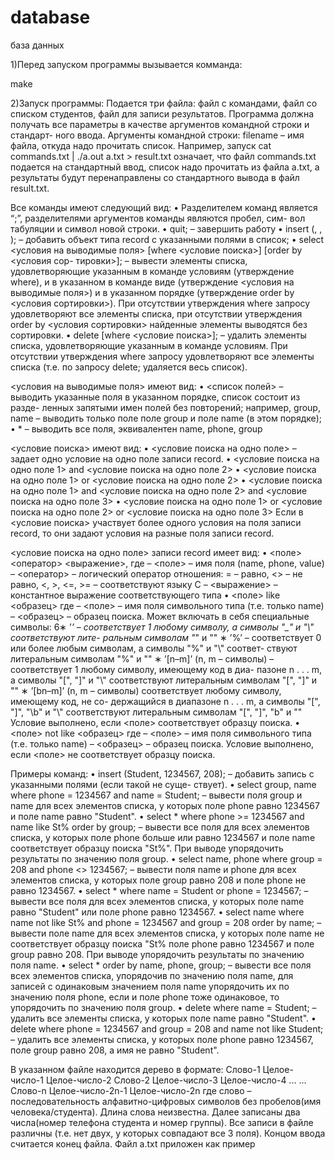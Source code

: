 # database
база данных

1)Перед запуском программы вызывается комманда:

make

2)Запуск программы:
Подается три файла: файл с командами, файл со списком студентов, файл для записи результатов. Программа должна получать все параметры в качестве аргументов командной строки и стандарт-
ного ввода. Аргументы командной строки:
filename – имя файла, откуда надо прочитать список.
Например, запуск
cat commands.txt | ./a.out a.txt > result.txt
означает, что файл commands.txt подается на стандартный ввод, список надо прочитать из файла
a.txt, а результаты будут перенаправлены со стандартного вывода в файл result.txt.

Все команды имеют следующий вид:
• Разделителем команд является “;”, разделителями аргументов команды являются пробел, сим-
вол табуляции и символ новой строки.
• quit; – завершить работу
• insert (<name>, <phone>, <group>); – добавить объект типа record с указанными полями
в список;
• select <условия на выводимые поля> [where <условие поиска>] [order by <условия сор-
тировки>]; – вывести элементы списка, удовлетворяющие указанным в команде условиям
(утверждение where), и в указанном в команде виде (утверждение <условия на выводимые
поля>) и в указанном порядке (утверждение order by <условия сортировки>). При отсутствии
утверждения where запросу удовлетворяют все элементы списка, при отсутствии утверждения
order by <условия сортировки> найденные элементы выводятся без сортировки.
• delete [where <условие поиска>]; – удалить элементы списка, удовлетворяющие указанным в
команде условиям. При отсутствии утверждения where запросу удовлетворяют все элементы
списка (т.е. по запросу delete; удаляется весь список).

<условия на выводимые поля> имеют вид:
• <список полей> – выводить указанные поля в указанном порядке, список состоит из разде-
ленных запятыми имен полей без повторений; например, group, name – выводить только поле
поле group и поле name (в этом порядке);
• * – выводить все поля, эквивалентен name, phone, group

<условие поиска> имеют вид:
• <условие поиска на одно поле> – задает одно условие на одно поле записи record.
• <условие поиска на одно поле 1> and <условие поиска на одно поле 2>
• <условие поиска на одно поле 1> or <условие поиска на одно поле 2>
• <условие поиска на одно поле 1> and <условие поиска на одно поле 2> and <условие
поиска на одно поле 3>
• <условие поиска на одно поле 1> or <условие поиска на одно поле 2> or <условие поиска
на одно поле 3>
Если в <условие поиска> участвует более одного условия на поля записи record, то они задают
условия на разные поля записи record.

<условие поиска на одно поле> записи record имеет вид:
• <поле> <оператор> <выражение>, где
– <поле> – имя поля (name, phone, value)
– <оператор> – логический оператор отношения: = – равно, <> – не равно, <, >, <=, >= –
соответствуют языку C
– <выражение> – константное выражение соответствующего типа
• <поле> like <образец> где
– <поле> – имя поля символьного типа (т.е. только name)
– <образец> – образец поиска. Может включать в себя специальные символы:
6∗ ’_’ – соответствует 1 любому символу, а символы "\_" и "\\" соответствуют лите-
ральным символам "_" и "\"
∗ ’%’ – соответствует 0 или более любым символам, а символы "\%" и "\\" соответ-
ствуют литеральным символам "%" и "\"
∗ ’[n–m]’ (n, m – символы) – соответствует 1 любому символу, имеющему код в диа-
пазоне n . . . m, а символы "\[", "\]" и "\\" соответствуют литеральным символам "[",
"]" и "\"
∗ ’[bn–m]’ (n, m – символы) соответствует любому символу, имеющему код, не со-
держащийся в диапазоне n . . . m, а символы "\[", "\]", "\b" и "\\" соответствуют
литеральным символам "[", "]", "b" и "\"
Условие выполнено, если <поле> соответствует образцу поиска.
• <поле> not like <образец> где
– <поле> – имя поля символьного типа (т.е. только name)
– <образец> – образец поиска.
Условие выполнено, если <поле> не соответствует образцу поиска.


Примеры команд:
• insert (Student, 1234567, 208); – добавить запись с указанными полями (если такой не суще-
ствует).
• select group, name where phone = 1234567 and name = Student; – вывести поля group и name
для всех элементов списка, у которых поле phone равно 1234567 и поле name равно "Student".
• select * where phone >= 1234567 and name like St% order by group; – вывести все поля
для всех элементов списка, у которых поле phone больше или равно 1234567 и поле name
соответствует образцу поиска "St%". При выводе упорядочить результаты по значению поля
group.
• select name, phone where group = 208 and phone <> 1234567; – вывести поля name и phone
для всех элементов списка, у которых поле group равно 208 и поле phone не равно 1234567.
• select * where name = Student or phone = 1234567; – вывести все поля для всех элементов
списка, у которых поле name равно "Student" или поле phone равно 1234567.
• select name where name not like St% and phone = 1234567 and group = 208 order by name; –
вывести поле name для всех элементов списка, у которых поле name не соответствует образцу
поиска "St% поле phone равно 1234567 и поле group равно 208. При выводе упорядочить
результаты по значению поля name.
• select * order by name, phone, group; – вывести все поля всех элементов списка, упорядочив
по значению поля name, для записей с одинаковым значением поля name упорядочить их по
значению поля phone, если и поле phone тоже одинаковое, то упорядочить по значению поля
group.
• delete where name = Student; – удалить все элементы списка, у которых поле name равно
"Student".
• delete where phone = 1234567 and group = 208 and name not like Student; – удалить все
элементы списка, у которых поле phone равно 1234567, поле group равно 208, а имя не равно
"Student".



В указанном файле находится дерево в формате:
Слово-1   Целое-число-1   Целое-число-2
Слово-2   Целое-число-3   Целое-число-4
  ...          ...
Слово-n   Целое-число-2n-1 Целое-число-2n
где слово – последовательность алфавитно-цифровых символов без пробелов(имя человека/студента). Длина слова неизвестна. Далее записаны два числа(номер телефона студента и номер группы). Все записи в файле различны (т.е. нет двух, у которых совпадают все 3 поля). Концом ввода считается конец файла.
Файл a.txt приложен как пример
